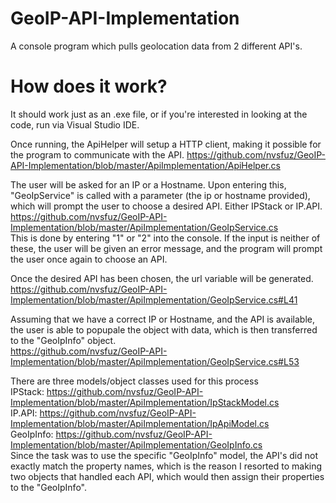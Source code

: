 # GeoIP-API-Implementation
A console program which pulls geolocation data from 2 different API's. 

# How does it work?
It should work just as an .exe file, or if you're interested in looking at the code, run via Visual Studio IDE.

Once running, the ApiHelper will setup a HTTP client, making it possible for the program to communicate with
the API.
https://github.com/nvsfuz/GeoIP-API-Implementation/blob/master/ApiImplementation/ApiHelper.cs  

The user will be asked for an IP or a Hostname. Upon entering this, "GeoIpService" is called with a parameter
(the ip or hostname provided), which will prompt the user to choose a desired API. Either IPStack or IP.API.  
https://github.com/nvsfuz/GeoIP-API-Implementation/blob/master/ApiImplementation/GeoIpService.cs  
This is done by entering "1" or "2" into the console. If the input is neither of these, the user will
be given an error message, and the program will prompt the user once again to choose an API.  

Once the desired API has been chosen, the url variable will be generated.  
https://github.com/nvsfuz/GeoIP-API-Implementation/blob/master/ApiImplementation/GeoIpService.cs#L41

Assuming that we have a correct IP or Hostname, and the API is available, the user is able to popupale the object
with data, which is then transferred to the "GeoIpInfo" object.  
https://github.com/nvsfuz/GeoIP-API-Implementation/blob/master/ApiImplementation/GeoIpService.cs#L53  

There are three models/object classes used for this process  
IPStack:    https://github.com/nvsfuz/GeoIP-API-Implementation/blob/master/ApiImplementation/IpStackModel.cs  
IP.API:     https://github.com/nvsfuz/GeoIP-API-Implementation/blob/master/ApiImplementation/IpApiModel.cs  
GeoIpInfo:  https://github.com/nvsfuz/GeoIP-API-Implementation/blob/master/ApiImplementation/GeoIpInfo.cs  
Since the task was to use the specific "GeoIpInfo" model, the API's did not exactly match the property names, 
which is the reason I resorted to making two objects that handled each API, which would then assign their
properties to the "GeoIpInfo". 
